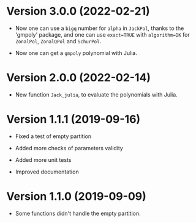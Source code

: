 # Version 3.0.0 (2022-02-21)

- Now one can use a `bigq` number for `alpha` in `JackPol`, thanks to the 
'gmpoly' package, and one can use `exact=TRUE` with `algorithm=DK` for 
`ZonalPol`, `ZonalQPol` and `SchurPol`.

- Now one can get a `gmpoly` polynomial with Julia. 


# Version 2.0.0 (2022-02-14)

- New function `Jack_julia`, to evaluate the polynomials with Julia.


# Version 1.1.1 (2019-09-16)

- Fixed a test of empty partition

- Added more checks of parameters validity

- Added more unit tests

- Improved documentation


# Version 1.1.0 (2019-09-09)

- Some functions didn't handle the empty partition.


